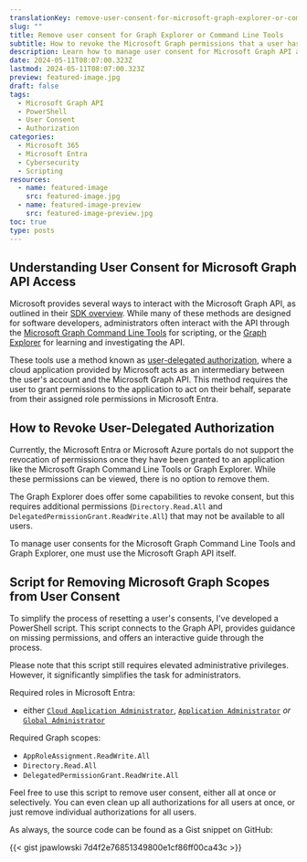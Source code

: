 ```yaml
---
translationKey: remove-user-consent-for-microsoft-graph-explorer-or-command-line-tools
slug: ""
title: Remove user consent for Graph Explorer or Command Line Tools
subtitle: How to revoke the Microsoft Graph permissions that a user has granted
description: Learn how to manage user consent for Microsoft Graph API access rights with a handy PowerShell script.
date: 2024-05-11T08:07:00.323Z
lastmod: 2024-05-11T08:07:00.323Z
preview: featured-image.jpg
draft: false
tags:
  - Microsoft Graph API
  - PowerShell
  - User Consent
  - Authorization
categories:
  - Microsoft 365
  - Microsoft Entra
  - Cybersecurity
  - Scripting
resources:
  - name: featured-image
    src: featured-image.jpg
  - name: featured-image-preview
    src: featured-image-preview.jpg
toc: true
type: posts
---
```


## Understanding User Consent for Microsoft Graph API Access

Microsoft provides several ways to interact with the Microsoft Graph API, as outlined in their [SDK overview](https://learn.microsoft.com/en-us/graph/sdks/sdks-overview). While many of these methods are designed for software developers, administrators often interact with the API through the [Microsoft Graph Command Line Tools](https://learn.microsoft.com/en-us/powershell/microsoftgraph/overview) for scripting, or the [Graph Explorer](https://developer.microsoft.com/en-us/graph/graph-explorer) for learning and investigating the API.

These tools use a method known as [user-delegated authorization](https://learn.microsoft.com/en-us/graph/security-authorization), where a cloud application provided by Microsoft acts as an intermediary between the user's account and the Microsoft Graph API. This method requires the user to grant permissions to the application to act on their behalf, separate from their assigned role permissions in Microsoft Entra.

## How to Revoke User-Delegated Authorization

Currently, the Microsoft Entra or Microsoft Azure portals do not support the revocation of permissions once they have been granted to an application like the Microsoft Graph Command Line Tools or Graph Explorer. While these permissions can be viewed, there is no option to remove them.

The Graph Explorer does offer some capabilities to revoke consent, but this requires additional permissions (`Directory.Read.All` and `DelegatedPermissionGrant.ReadWrite.All`) that may not be available to all users.

To manage user consents for the Microsoft Graph Command Line Tools and Graph Explorer, one must use the Microsoft Graph API itself.

## Script for Removing Microsoft Graph Scopes from User Consent

To simplify the process of resetting a user's consents, I've developed a PowerShell script. This script connects to the Graph API, provides guidance on missing permissions, and offers an interactive guide through the process.

Please note that this script still requires elevated administrative privileges. However, it significantly simplifies the task for administrators.

Required roles in Microsoft Entra:

- either [`Cloud Application Administrator`](https://learn.microsoft.com/en-us/entra/identity/role-based-access-control/permissions-reference#cloud-application-administrator), [`Application Administrator`](https://learn.microsoft.com/en-us/entra/identity/role-based-access-control/permissions-reference#application-administrator) *or* [`Global Administrator`](https://learn.microsoft.com/en-us/entra/identity/role-based-access-control/permissions-reference#global-administrator)

Required Graph scopes:

- `AppRoleAssignment.ReadWrite.All`
- `Directory.Read.All`
- `DelegatedPermissionGrant.ReadWrite.All`

Feel free to use this script to remove user consent, either all at once or selectively. You can even clean up all authorizations for all users at once, or just remove individual authorizations for all users.

As always, the source code can be found as a Gist snippet on GitHub:

{{< gist jpawlowski 7d4f2e76851349800e1cf86ff00ca43c >}}
